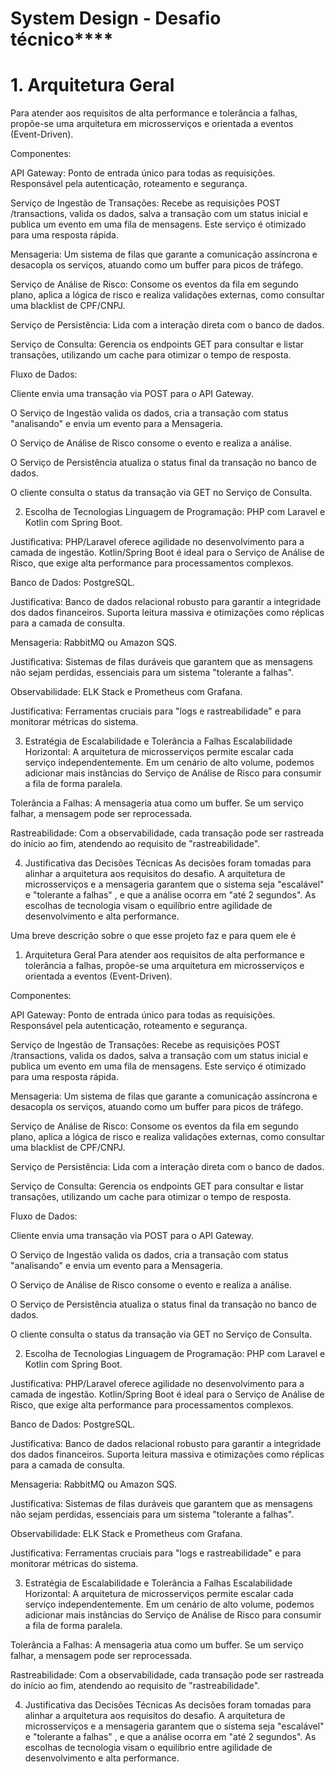 # System Design - Desafio técnico****

# 1. Arquitetura Geral
Para atender aos requisitos de alta performance e tolerância a falhas, propõe-se uma arquitetura em microsserviços e orientada a eventos (Event-Driven).

Componentes:

API Gateway: Ponto de entrada único para todas as requisições. Responsável pela autenticação, roteamento e segurança.


Serviço de Ingestão de Transações: Recebe as requisições POST /transactions, valida os dados, salva a transação com um status inicial e publica um evento em uma fila de mensagens. Este serviço é otimizado para uma resposta rápida.

Mensageria: Um sistema de filas que garante a comunicação assíncrona e desacopla os serviços, atuando como um buffer para picos de tráfego.


Serviço de Análise de Risco: Consome os eventos da fila em segundo plano, aplica a lógica de risco e realiza validações externas, como consultar uma blacklist de CPF/CNPJ.

Serviço de Persistência: Lida com a interação direta com o banco de dados.


Serviço de Consulta: Gerencia os endpoints GET  para consultar e listar transações, utilizando um cache para otimizar o tempo de resposta.

Fluxo de Dados:

Cliente envia uma transação via POST para o API Gateway.

O Serviço de Ingestão valida os dados, cria a transação com status "analisando" e envia um evento para a Mensageria.

O Serviço de Análise de Risco consome o evento e realiza a análise.

O Serviço de Persistência atualiza o status final da transação no banco de dados.

O cliente consulta o status da transação via GET no Serviço de Consulta.

2. Escolha de Tecnologias
Linguagem de Programação: PHP com Laravel e Kotlin com Spring Boot.

Justificativa: PHP/Laravel oferece agilidade no desenvolvimento para a camada de ingestão. Kotlin/Spring Boot é ideal para o Serviço de Análise de Risco, que exige alta performance para processamentos complexos.

Banco de Dados: PostgreSQL.

Justificativa: Banco de dados relacional robusto para garantir a integridade dos dados financeiros. Suporta leitura massiva  e otimizações como réplicas para a camada de consulta.

Mensageria: RabbitMQ ou Amazon SQS.


Justificativa: Sistemas de filas duráveis que garantem que as mensagens não sejam perdidas, essenciais para um sistema "tolerante a falhas".

Observabilidade: ELK Stack e Prometheus com Grafana.


Justificativa: Ferramentas cruciais para "logs e rastreabilidade" e para monitorar métricas do sistema.


3. Estratégia de Escalabilidade e Tolerância a Falhas
Escalabilidade Horizontal: A arquitetura de microsserviços permite escalar cada serviço independentemente. Em um cenário de alto volume, podemos adicionar mais instâncias do Serviço de Análise de Risco para consumir a fila de forma paralela.

Tolerância a Falhas: A mensageria atua como um buffer. Se um serviço falhar, a mensagem pode ser reprocessada.


Rastreabilidade: Com a observabilidade, cada transação pode ser rastreada do início ao fim, atendendo ao requisito de "rastreabilidade".

4. Justificativa das Decisões Técnicas
As decisões foram tomadas para alinhar a arquitetura aos requisitos do desafio. A arquitetura de microsserviços e a mensageria garantem que o sistema seja "escalável" e "tolerante a falhas" , e que a análise ocorra em "até 2 segundos". As escolhas de tecnologia visam o equilíbrio entre agilidade de desenvolvimento e alta performance.

Uma breve descrição sobre o que esse projeto faz e para quem ele é

1. Arquitetura Geral
Para atender aos requisitos de alta performance e tolerância a falhas, propõe-se uma arquitetura em microsserviços e orientada a eventos (Event-Driven).

Componentes:

API Gateway: Ponto de entrada único para todas as requisições. Responsável pela autenticação, roteamento e segurança.


Serviço de Ingestão de Transações: Recebe as requisições POST /transactions, valida os dados, salva a transação com um status inicial e publica um evento em uma fila de mensagens. Este serviço é otimizado para uma resposta rápida.

Mensageria: Um sistema de filas que garante a comunicação assíncrona e desacopla os serviços, atuando como um buffer para picos de tráfego.


Serviço de Análise de Risco: Consome os eventos da fila em segundo plano, aplica a lógica de risco e realiza validações externas, como consultar uma blacklist de CPF/CNPJ.

Serviço de Persistência: Lida com a interação direta com o banco de dados.


Serviço de Consulta: Gerencia os endpoints GET  para consultar e listar transações, utilizando um cache para otimizar o tempo de resposta.

Fluxo de Dados:

Cliente envia uma transação via POST para o API Gateway.

O Serviço de Ingestão valida os dados, cria a transação com status "analisando" e envia um evento para a Mensageria.

O Serviço de Análise de Risco consome o evento e realiza a análise.

O Serviço de Persistência atualiza o status final da transação no banco de dados.

O cliente consulta o status da transação via GET no Serviço de Consulta.

2. Escolha de Tecnologias
Linguagem de Programação: PHP com Laravel e Kotlin com Spring Boot.

Justificativa: PHP/Laravel oferece agilidade no desenvolvimento para a camada de ingestão. Kotlin/Spring Boot é ideal para o Serviço de Análise de Risco, que exige alta performance para processamentos complexos.

Banco de Dados: PostgreSQL.

Justificativa: Banco de dados relacional robusto para garantir a integridade dos dados financeiros. Suporta leitura massiva  e otimizações como réplicas para a camada de consulta.

Mensageria: RabbitMQ ou Amazon SQS.


Justificativa: Sistemas de filas duráveis que garantem que as mensagens não sejam perdidas, essenciais para um sistema "tolerante a falhas".

Observabilidade: ELK Stack e Prometheus com Grafana.


Justificativa: Ferramentas cruciais para "logs e rastreabilidade" e para monitorar métricas do sistema.


3. Estratégia de Escalabilidade e Tolerância a Falhas
Escalabilidade Horizontal: A arquitetura de microsserviços permite escalar cada serviço independentemente. Em um cenário de alto volume, podemos adicionar mais instâncias do Serviço de Análise de Risco para consumir a fila de forma paralela.

Tolerância a Falhas: A mensageria atua como um buffer. Se um serviço falhar, a mensagem pode ser reprocessada.


Rastreabilidade: Com a observabilidade, cada transação pode ser rastreada do início ao fim, atendendo ao requisito de "rastreabilidade".

4. Justificativa das Decisões Técnicas
As decisões foram tomadas para alinhar a arquitetura aos requisitos do desafio. A arquitetura de microsserviços e a mensageria garantem que o sistema seja "escalável" e "tolerante a falhas" , e que a análise ocorra em "até 2 segundos". As escolhas de tecnologia visam o equilíbrio entre agilidade de desenvolvimento e alta performance.
